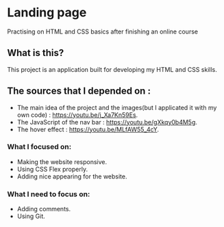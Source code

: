 # Landing page
Practising on HTML and CSS basics after finishing an online course

## What is this?
This project is an application built for developing my HTML and CSS skills.

## The sources that I depended on :
* The main idea of the project and the images(but I applicated it with my own code) : https://youtu.be/j_Xa7Kn59Es.
* The JavaScript of the nav bar : https://youtu.be/gXkqy0b4M5g.
* The hover effect : https://youtu.be/MLfAW55_4cY.

### What I focused on:
* Making the website responsive.
* Using CSS Flex properly.
* Adding nice appearing for the website.

### What I need to focus on:
* Adding comments.
* Using Git.
